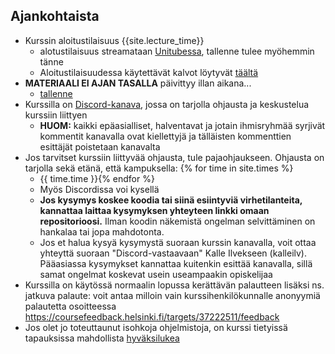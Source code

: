 ## Ajankohtaista

- Kurssin aloitustilaisuus {{site.lecture_time}}
  - alotustilaisuus streamataan [Unitubessa](https://video.helsinki.fi/unitube/live-stream.html?room=l9), tallenne tulee myöhemmin tänne
  - Aloitustilaisuudessa käytettävät kalvot löytyvät [täältä]({{site.lecture_slides_link}})
- **MATERIAALI EI AJAN TASALLA** päivittyy illan aikana...
  - [tallenne](https://www.youtube.com/watch?v=9b8tjLJq3QQ)
- Kurssilla on [Discord-kanava](https://study.cs.helsinki.fi/discord/join/ohte), jossa on tarjolla ohjausta ja keskustelua kurssiin liittyen
  - **HUOM:** kaikki epäasialliset, halventavat ja jotain ihmisryhmää syrjivät kommentit kanavalla ovat kiellettyjä ja tälläisten kommenttien esittäjät poistetaan kanavalta  
- Jos tarvitset kurssiin liittyvää ohjausta, tule pajaohjaukseen. Ohjausta on tarjolla sekä etänä, että kampuksella: {% for time in site.times %}
  - {{ time.time }}{% endfor %}
  - Myös Discordissa voi kysellä
  - **Jos kysymys koskee koodia tai siinä esiintyviä virhetilanteita, kannattaa laittaa kysymyksen yhteyteen linkki omaan repositorioosi.** Ilman koodin näkemistä ongelman selvittäminen on hankalaa tai jopa mahdotonta.
  - Jos et halua kysyä kysymystä suoraan kurssin kanavalla, voit ottaa yhteyttä suoraan "Discord-vastaavaan" Kalle Ilvekseen (kalleilv). Pääasiassa kysymykset kannattaa kuitenkin esittää kanavalla, sillä samat ongelmat koskevat usein useampaakin opiskelijaa
- Kurssilla on käytössä normaalin lopussa kerättävän palautteen lisäksi ns. jatkuva palaute: voit antaa milloin vain kurssihenkilökunnalle anonyymiä palautetta osoitteessa <https://coursefeedback.helsinki.fi/targets/37222511/feedback>
- Jos olet jo toteuttaunut isohkoja ohjelmistoja, on kurssi tietyissä tapauksissa mahdollista [hyväksilukea](/hyvaksiluku)
